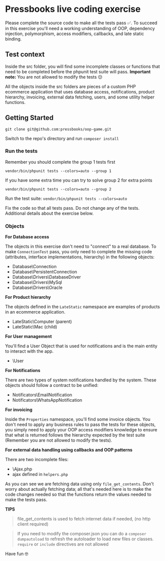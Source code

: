 # Pressbooks live coding exercise

Please complete the source code to make all the tests pass ✅. To succeed in this exercise you'll need a working understanding of OOP, dependency injection, polymorphism, access modifiers, callbacks, and late static binding.

## Test context

Inside the src folder, you will find some incomplete classes or functions that need to be completed before the phpunit test suite will pass. **Important note:** You are not allowed to modify the tests 😔

All the objects inside the src folders are pieces of a custom PHP ecommerce application that uses database access, notifications, product hierarchy, invoicing, external data fetching, users, and some utility helper functions.

## Getting Started
`git clone git@github.com:pressbooks/oop-game.git`

Switch to the repo's directory and run `composer install`

### Run the tests

Remember you should complete the group 1 tests first

`vendor/bin/phpunit tests --colors=auto --group 1`

If you have some extra time you can try to solve group 2 for extra points

`vendor/bin/phpunit tests --colors=auto --group 2`

Run the test suite: `vendor/bin/phpunit tests --colors=auto`

Fix the code so that all tests pass. Do not change any of the tests. Additional details about the exercise below.

### Objects

**For Database access**

The objects in this exercise don't need to "connect" to a real database. To make `ConnectionTest` pass, you only need to complete the missing code (attributes, interface implementations, hierarchy) in the following objects: 

* Database\Connection
* Database\PersistentConnection
* Database\Drivers\DatabaseDriver
* Database\Drivers\MySql
* Database\Drivers\Oracle

**For Product hierarchy**

The objects defined in the `LateStatic` namespace are examples of products in an ecommerce application.

* LateStatic\Computer (parent)
* LateStatic\Mac (child)

**For User management**

You'll find a User Object that is used for notifications and is the main entity to interact with the app.

* \User

**For Notifications**

There are two types of system notifications handled by the system. These objects should follow a contract to be unified:

* Notificators\EmailNotification
* Notificators\WhatsAppNotification

**For invoicing**

Inside the `Properties` namespace, you'll find some invoice objects. You don't need to apply any business rules to pass the tests for these objects, you simply need to apply your OOP access modifiers knowledge to ensure that what is returned follows the hierarchy expected by the test suite (Remember you are not allowed to modify the tests).

**For external data handling using callbacks and OOP patterns**

There are two incomplete files:

* \Ajax.php
* ajax defined in `helpers.php`

As you can see we are fetching data using only `file_get_contents`. Don't worry about actually fetching data; all that's needed here is to make the code changes needed so that the functions return the values needed to make the tests pass.

**TIPS**
> file_get_contents is used to fetch internet data if needed, (no http client required)

> If you need to modify the composer.json you can do a `composer dumpautoload` to refresh the autoloader to load new files or classes. `require` or `include` directives are not allowed

Have fun 🤓
